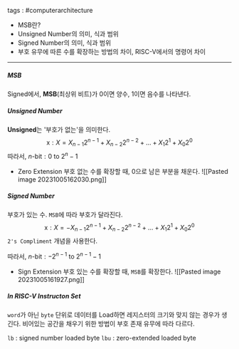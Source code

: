 tags : #computerarchitecture 
- MSB란?
- Unsigned Number의 의미, 식과 범위
- Signed Number의 의미, 식과 범위
- 부호 유무에 따른 수를 확장하는 방법의 차이, RISC-V에서의 명령어 차이

---

##### MSB
Signed에서, **MSB**(최상위 비트)가 $0$이면 양수, $1$이면 음수를 나타낸다.

##### Unsigned Number
**Unsigned**는 '부호가 없는'을 의미한다.
$$\text{x} : X=X_{n-1}2^{n-1}+X_{n-2}2^{n-2}+\dots+X_{1}2^{1}+X_{0}2^{0}$$
따라서, $n \text{-bit} : 0 \text{ to } 2^n-1$

- Zero Extension
부호 없는 수를 확장할 때, $0$으로 남은 부분을 채운다.
![[Pasted image 20231005162030.png]]
 
##### Signed Number
부호가 있는 수. `MSB`에 따라 부호가 달라진다.
$$\text{x} : X=-X_{n-1}2^{n-1}+X_{n-2}2^{n-2}+\dots+X_{1}2^{1}+X_{0}2^{0}$$
`2's Compliment` 개념을 사용한다.

따라서, $n \text{-bit} : -2^{n-1} \text{ to } 2^{n-1}-1$

- Sign Extension
부호 있는 수를 확장할 때, `MSB`를 확장한다.
![[Pasted image 20231005161927.png]]

##### In RISC-V Instructon Set
`word`가 아닌 `byte` 단위로 데이터를 Load하면 레지스터의 크기와 맞지 않는 경우가 생긴다. 비어있는 공간을 채우기 위한 방법이 부호 존재 유무에 따라 다르다.

`lb` : signed number loaded byte
`lbu` : zero-extended loaded byte